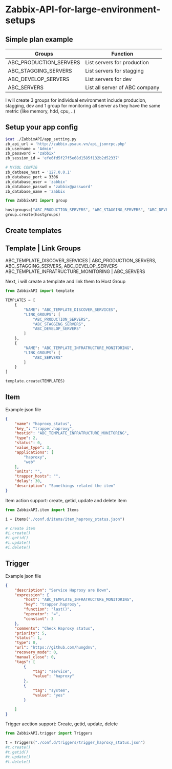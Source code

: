 # Zabbix-API-for-large-environment-setups


## Simple plan example

Groups					| Function
------------------------|-------------------------------
ABC_PRODUCTION_SERVERS	| List servers for production
ABC_STAGGING_SERVERS	| List servers for stagging
ABC_DEVELOP_SERVERS		| List servers for dev
ABC_SERVERS 			| List all server of ABC company

I will create 3 groups for individual environment include producion, stagging, dev and 1 group for monitoring all server as they have the same metric (like memory, hdd, cpu, ..)

## Setup your app config

```bash
$cat ./ZabbixAPI/app_setting.py
zb_api_url = 'http://zabbix.psaux.vn/api_jsonrpc.php'
zb_username = 'Admin'
zb_password = 'zabbix'
zb_session_id = 'efe6fd5f27f5e68d1585f132b2d52337'

# MYSQL CONFIG
zb_datbase_host = '127.0.0.1'
zb_database_port = 3306
zb_database_user = 'zabbix'
zb_database_passwd = 'zabbix@password'
zb_database_name = 'zabbix
```

```python
from ZabbixAPI import group

hostgroups=["ABC_PRODUCTION_SERVERS", "ABC_STAGGING_SERVERS", "ABC_DEVELOP_SERVERS", "ABC_SERVERS"]
group.create(hostgroups)
```


## Create templates

Template 								| Link Groups
---------------------------------------------------------------------------- 
ABC_TEMPLATE_DISCOVER_SERVICES			|  ABC_PRODUCTION_SERVERS, ABC_STAGGING_SERVERS, ABC_DEVELOP_SERVERS
ABC_TEMPLATE_INFRATRUCTURE_MONITORING 	|  ABC_SERVERS

Next, i will create a template and link them to Host Group

```python
from ZabbixAPI import template

TEMPLATES = [
	{
		"NAME": "ABC_TEMPLATE_DISCOVER_SERVICES",
		"LINK_GROUPS": [
			"ABC_PRODUCTION_SERVERS", 
			"ABC_STAGGING_SERVERS", 
			"ABC_DEVELOP_SERVERS"
		]
	},
	{
		"NAME": "ABC_TEMPLATE_INFRATRUCTURE_MONITORING",
		"LINK_GROUPS": [
			"ABC_SERVERS"
		]
	}
]

template.create(TEMPLATES)
```

##  Item

Example json file

```json
{
    "name": "haproxy_status",
    "key_": "trapper.haproxy",
    "hostid": "ABC_TEMPLATE_INFRATRUCTURE_MONITORING",
    "type": 2,
    "status": 0,
    "value_type": 3,
    "applications": [
        "haproxy",
        "web"
    ],
    "units": "",
    "trapper_hosts": "",
    "delay": 30,
    "description": "Somethings related the item"
}
```

Item action support: create, getid, update and delete item

```python
from ZabbixAPI.item import Items

i = Items("./conf.d/items/item_haproxy_status.json")

# create item
#i.create()
#i.getid()
#i.update()
#i.delete()
```

## Trigger

Example json file

```json
{
	"description": "Service Haproxy are Down",
	"expression": {
		"host": "ABC_TEMPLATE_INFRATRUCTURE_MONITORING",
		"key": "trapper.haproxy",
		"function": "last()",
		"operator": "=",
		"constant": 3
	},
	"comments": "Check Haproxy status",
	"priority": 5,
	"status": 1,
	"type": 0,
	"url": "https://github.com/hungdnv",
	"recovery_mode": 0,
	"manual_close": 0,
	"tags": [
		{
			"tag": "service",
			"value": "haproxy"
		},
		{
			"tag": "system",
			"value": "yes"
		}

	]
}
```
Trigger acction support: Create, getid, update, delete

```python
from ZabbixAPI.trigger import Triggers

t = Triggers("./conf.d/triggers/trigger_haproxy_status.json")
#t.create()
#t.getid()
#t.update()
#t.delete()
```
